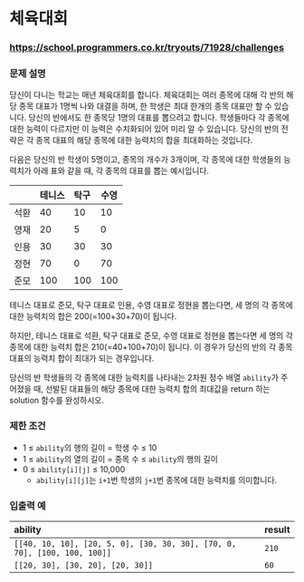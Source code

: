 # 체육대회

### https://school.programmers.co.kr/tryouts/71928/challenges

### 문제 설명

당신이 다니는 학교는 매년 체육대회를 합니다. 체육대회는 여러 종목에 대해 각 반의 해당 종목 대표가 1명씩 나와 대결을 하며, 한 학생은 최대 한개의 종목 대표만 할 수 있습니다. 당신의 반에서도 한 종목당 1명의 대표를 뽑으려고 합니다. 학생들마다 각 종목에 대한 능력이 다르지만 이 능력은 수치화되어 있어 미리 알 수 있습니다. 당신의 반의 전략은 각 종목 대표의 해당 종목에 대한 능력치의 합을 최대화하는 것입니다.

다음은 당신의 반 학생이 5명이고, 종목의 개수가 3개이며, 각 종목에 대한 학생들의 능력치가 아래 표와 같을 때, 각 종목의 대표를 뽑는 예시입니다.

|      | 테니스 | 탁구 | 수영 |
| :--- | :----- | :--- | ---- |
| 석환 | 40     | 10   | 10   |
| 영재 | 20     | 5    | 0    |
| 인용 | 30     | 30   | 30   |
| 정현 | 70     | 0    | 70   |
| 준모 | 100    | 100  | 100  |

테니스 대표로 준모, 탁구 대표로 인용, 수영 대표로 정현을 뽑는다면, 세 명의 각 종목에 대한 능력치의 합은 200(=100+30+70)이 됩니다.

하지만, 테니스 대표로 석환, 탁구 대표로 준모, 수영 대표로 정현을 뽑는다면 세 명의 각 종목에 대한 능력치 합은 210(=40+100+70)이 됩니다. 이 경우가 당신의 반의 각 종목 대표의 능력치 합이 최대가 되는 경우입니다.

당신의 반 학생들의 각 종목에 대한 능력치를 나타내는 2차원 정수 배열 `ability`가 주어졌을 때, 선발된 대표들의 해당 종목에 대한 능력치 합의 최대값을 return 하는 solution 함수를 완성하시오.

### 제한 조건

-   1 ≤ `ability`의 행의 길이 = 학생 수 ≤ 10
-   1 ≤ `ability`의 열의 길이 = 종목 수 ≤ `ability`의 행의 길이
-   0 ≤ `ability[i][j]` ≤ 10,000
    -   `ability[i][j]`는 `i+1`번 학생의 `j+1`번 종목에 대한 능력치를 의미합니다.

### 입출력 예

| ability                                                                  | result |
| :----------------------------------------------------------------------- | :----- |
| `[[40, 10, 10], [20, 5, 0], [30, 30, 30], [70, 0, 70], [100, 100, 100]]` | `210`  |
| `[[20, 30], [30, 20], [20, 30]]`                                         | `60`   |
